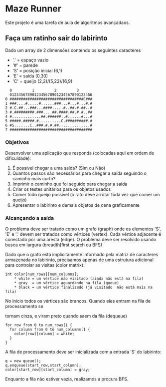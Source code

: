 # Maze Runner

Este projeto é uma tarefa de aula de algoritmos avançadaos.

## Faça um ratinho sair do labirinto

Dado um array de 2 dimensões contendo os seguintes caracteres

* '.' = espaço vazio
* '#' = parede
* 'S' = posição inicial (6,1)
* 'E' = saída (0,30) 
* 'C' = queijo (2,2)/(5,22)/(6,9)

```
  0         1         2         3
  0123456789012345678901234567890123456
0 #################################E###
1 ###....#.....#......###...#...#...#.#
2 #.C.##...###...####.....#..##.#.##..#
3 #.#########.###....##.####.##.#.#..##
4 #.............##.######..#......#...#
5 #####.#####.#..........C.##########.#
6 #S.......C..###.#.#.##..............#
7 #####################################
```

### Objetivos
Desenvolver uma aplicação que responda (colocadas aqui em ordem de dificuldade):

1. É possível chegar a uma saída? (Sim ou Não)
2. Quantos passos são necessários para chegar a saída seguindo o caminho mais curto?
3. Imprimir o caminho que foi seguido para chegar a saída
4. Criar os testes unitários para os objetos usados
5. Comer todo queijo possível (o rato deve arrotar toda vez que comer um queijo)
5. Apresentar o labirinto e demais objetos de cena graficamente

### Alcançando a saída

O problema deve ser tratado como um grafo (graph) onde os elementos 'S', 'E' e '.' devem ser tratados como vértices (vertex). Cada vértice adjacente é conectado por uma aresta (edge). O problema deve ser resolvido usando busca em largura (breadth[first search ou BFS)

Dado que o grafo está implicitamente informado pela matriz de caracteres armazenada no labirinto, precisamos apenas de uma estrutura adicional para controlar as visitas (color matrix):

```
int color[num_rows][num_columns];
    * white = um vértice não visitado (ainda não está na fila)
    * gray  = um vértice aguardando na fila (queue)
    * black = um vértice finalizado (já visitado  não está mais na fila) 
```

No início todos os vértices são brancos. Quando eles entram na fila de processamento se 

tornam cinza, e viram preto quando saem da fila (dequeue)

```
for row from 0 to num_rows[1 {
  for column from 0 to num_columns[1 {
    color[row][column] = white;
  }
}
```

A fila de processamento deve ser inicializada com a entrada 'S' do labirinto:

```
q = new queue();
q.enqueue(start_row,start_column);
color[start_row][start_column] = gray;
```

Enquanto a fila não estiver vazia, realizamos a procura BFS.